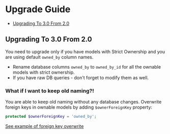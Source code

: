 # Upgrade Guide

- [Upgrading To 3.0 From 2.0](#upgrade-3.0)

<a name="upgrade-3.0"></a>
## Upgrading To 3.0 From 2.0

You need to upgrade only if you have models with Strict Ownership and you are using default `owned_by` column names.

- Rename database columns `owned_by` to `owned_by_id` for all the ownable models with strict ownership.
- If you have raw DB queries - don't forget to modify them as well.

### What if I want to keep old naming?!

You are able to keep old naming without any database changes. Overwrite foreign keys in ownable models by adding `$ownerForeignKey` property:

```php
protected $ownerForeignKey = 'owned_by';
```

[See example of foreign key overwrite](https://github.com/cybercog/laravel-ownership#overwrite-strict-ownership-owners-foreign-key)
